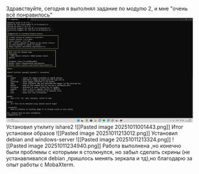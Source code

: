 Здравствуйте, сегодня я выполнял задание по модулю 2, и мне "очень всё понравилось"
![Image](<https://github.com/Ro1FZ/Test-work-Sedinkin/blob/main/%D0%92%D0%B8%D1%80%D1%82%D1%83%D0%B0%D0%BB%D0%B8%D0%B7%D0%B0%D1%86%D0%B8%D1%8F/Pasted%20image%2020251011000807.png?raw=true>)
Установил утилиту ishare2
![[Pasted image 20251011001443.png]]
Итог установки образов
![[Pasted image 20251011213012.png]]
Установил debian and windows-server
![[Pasted image 20251011213324.png]]
![[Pasted image 20251011234940.png]]
Работа выполнена ,но конечно были проблемы с которыми я столкнулся, но забыл сделать скрины (не устанавливался debian ,пришлось менять зеркала и тд),но благодарю за опыт работы с MobaXterm.